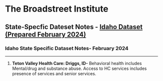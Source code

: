 # The Broadstreet Institute

## State-Specfic Dateset Notes - [Idaho Dataset (Prepared February 2024)](https://github.com/BroadStreet-Health/Community-Health-Needs-Assessments)

### Idaho State Specific Dataset Notes- February 2024

---

1. <strong> Teton Valley Health Care: Driggs, ID-</strong> Behavioral health includes Mental/drug and substance abuse. Access to HC services includes presence of services and senior services.
